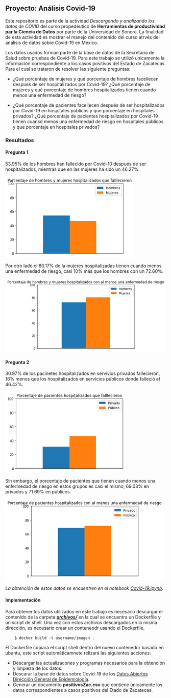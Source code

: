 ## Proyecto: Análisis Covid-19

Este repositorio es parte de la actividad *Descargando y analizando los datos de COVID* del curso propedéutico de **Herramientas de productividad par la Ciencia de Datos** por parte de la Universidad de Sonora. La finalidad de esta actividad es mostrar el manejo del contenido del curso atrvés del análisis de datos sobre Covid-19 en México.

Los datos usados forman parte de la base de datos de la Secretaría de Salud sobre pruebas de Covid-19.
Para este trabajo se utilizó unicamente la información correspondiente a los casos positivos del Estado de Zacatecas. Para el cual se trataron de resolver las siguiente preguntas:

- ¿Qué porcentaje de mujeres y qué porcentaje de hombres facellecen después de ser hospitalizados por Covid-19? ¿Qué porcentaje de mujeres y qué porcentaje de hombres hospitalizados tienen cuando menos una enfermedad de riesgo?

- ¿Qué porcentaje de pacientes facellecen después de ser hospitalizados por Covid-19 en hospitales públicos y que porcentaje en hospitales privados? ¿Qué porcentaje de pacientes hospitalizados por Covid-19 tienen cuansd menos una enfermedad de riesgo en hospitales públicos y que porcentaje en hospitales privados?

### Resultados

#### Pregunta 1
53.95% de los hombres han fallecido por Covid-10 después de ser hospitalizados, mientras que en las mujeres ha sido un 46.27%. 

![HM](https://github.com/DiegoSalado/proyecto-mcd/blob/main/HM.png?raw=true)

Por otro lado el 80.17% de la mujeres hospitalizadas tienen cuando menos una enfermedad de riesgo, casi 10% más que los hombres con un 72.60%.

![HMR](https://github.com/DiegoSalado/proyecto-mcd/blob/main/HMR.png?raw=true)


#### Pregunta 2
30.97% de los pacinetes hospitalizados en servivios privados fallecieron, 16% menos que los hospitalizados en servicios públicos donde falleció el 46.42%.

![PF](https://github.com/DiegoSalado/proyecto-mcd/blob/main/PF.png?raw=true)

Sin embargo, el porcentaje de pacientes que tienen cuando menos una enfermedad de riesgo en estos grupos es casi el mismo, 69.03% en privados y 71.69% en públicos.

![PR](https://github.com/DiegoSalado/proyecto-mcd/blob/main/PR.png?raw=true)

*La obtención de estos datos se encuentren en el notebook [Covid-19.ipynb](https://github.com/DiegoSalado/proyecto-mcd/blob/main/datos/Covid-19.ipynb).*

#### Implementación

Para obtener los datos utilizados en este trabajo es necesario descargar el contenido de la carpeta [***archivos/***](https://github.com/DiegoSalado/proyecto-mcd/tree/main/archivos) en la cual se encuentra un Dockerfile y un script de shell. Una vez con estos archivos descargados en la misma dirección, es necesario crear un conteneodr usando el Dockerfile.
```   
    $ docker build -t username/imagen .
```
El Dockerfile copiará el script shell dentro del nuevo contenedor basado en ubuntu, este script automáticamnete relizará las siguientes acciones:

- Descargar las actualizacones y programas necesarios para la obtención y limpieza de los datos.
- Descarar la base de datos sobre Covid-19 de los [Datos Abiertos Dirección General de Epidemiología](https://www.gob.mx/salud/documentos/datos-abiertos-152127).
- Generar un documento **positivosZac.csv** que contiene únicamente los datos correspondientes a casos positivos del Etado de Zacatecas. 

